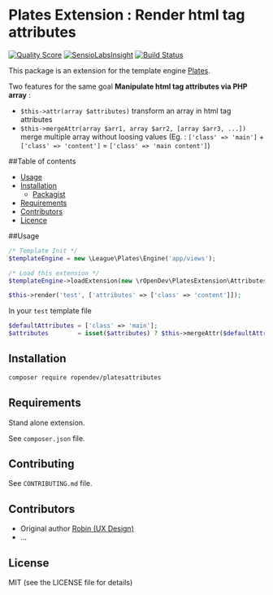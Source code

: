 # Plates Extension : Render html tag attributes

[![Quality Score](https://img.shields.io/scrutinizer/g/RobinDev/platesAttributes.svg?style=flat-square)](https://scrutinizer-ci.com/g/RobinDev/platesAttributes)
[![SensioLabsInsight](https://insight.sensiolabs.com/projects/3d265e22-2c0c-4c50-8260-660ce24dedac/mini.png)](https://insight.sensiolabs.com/projects/3d265e22-2c0c-4c50-8260-660ce24dedac)
[![Build Status](https://travis-ci.org/RobinDev/platesAttributes.svg)](https://travis-ci.org/RobinDev/platesAttributes)

This package is an extension for the template engine [Plates](https://github.com/thephpleague/plates).

Two features for the same goal **Manipulate html tag attributes via PHP array** :
* `$this->attr(array $attributes)` transform an array in html tag attributes
* `$this->mergeAttr(array $arr1, array $arr2, [array $arr3, ...])` merge multiple array without loosing values (Eg. : `['class' => 'main']` + `['class' => 'content']` = `['class' => 'main content']`)

##Table of contents
* [Usage](#usage)
* [Installation](#installation)
    * [Packagist](https://packagist.org/packages/ropendev/cache)
* [Requirements](#requirements)
* [Contributors](#contributors)
* [Licence](#licence)

##Usage

```php
/* Template Init */
$templateEngine = new \League\Plates\Engine('app/views');

/* Load this extension */
$templateEngine->loadExtension(new \rOpenDev\PlatesExtension\Attributes());

$this->render('test', ['attributes' => ['class' => 'content']]);
```

In your `test` template file
```php
$defaultAttributes = ['class' => 'main'];
$attributes        = isset($attributes) ? $this->mergeAttr($defaultAttributes, $attributes) : $defaultAttributes;
```

## Installation

```bash
composer require ropendev/platesattributes
```

## Requirements

Stand alone extension.

See `composer.json` file.

## Contributing

See `CONTRIBUTING.md` file.

## Contributors

* Original author [Robin (UX Design)](http://www.robin-d.fr)
* ...

## License

MIT (see the LICENSE file for details)
